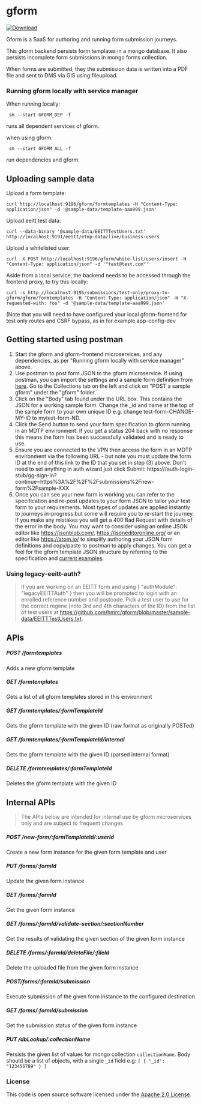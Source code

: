 
# gform

[ ![Download](https://api.bintray.com/packages/hmrc/releases/gform/images/download.svg) ](https://bintray.com/hmrc/releases/gform/_latestVersion)

Gform is a SaaS for authoring and running form submission journeys.
 
This gform backend persists form templates in a mongo database.  It also persists incomplete form submissions in mongo forms collection.
   
When forms are submitted, they the submission data is written into a PDF file and sent to DMS via GIS using fileupload.
 
 ### Running gform locally with service manager
 
 When running locally: 
  
     sm --start GFORM_DEP -f
     
 runs all dependent services of gform. 
 
 when using gform: 
     
     sm --start GFORM_ALL -f
     
 run dependencies and gform.
 
## Uploading sample data

Upload a form template:

    curl http://localhost:9196/gform/formtemplates -H "Content-Type: application/json" -d '@sample-data/template-aaa999.json'

Upload eeitt test data: 
    
    curl --data-binary '@sample-data/EEITTTestUsers.txt' http://localhost:9191/eeitt/etmp-data/live/business-users
        
Upload a whitelisted user:

    curl -X POST http://localhost:9196/gform/white-list/users/insert -H "Content-Type: application/json" -d '"test@test.com"'

Aside from a local service, the backend needs to be accessed through the frontend proxy, to try this locally:

    curl -s http://localhost:9195/submissions/test-only/proxy-to-gform/gform/formtemplates -H "Content-Type: application/json" -H "X-requested-with: foo" -d '@sample-data/template-aaa999.json'
    
(Note that you will need to have configured your local gform-frontend for test only routes and CSRF bypass, as in for example app-config-dev

## Getting started using postman

1. Start the gform and gform-frontend microservices, and any dependencies, as per "Running gform locally with service manager" above.
2. Use postman to post form JSON to the gform microservice.  If using postman, you can import the settings and a sample form definition from [here](https://www.getpostman.com/collections/e77f465bb51501554e15").  Go to the Collections tab on the left and click on "POST a sample gform" under the "gform" folder.
3. Click on the "Body" tab found under the URL box.  This contains the JSON for a working sample form.  Change the _id and name at the top of the sample form to your own unique ID e.g. change test-form-CHANGE-MY-ID to mytest-form-ND.
4. Click the Send button to send your form specification to gform running in an MDTP environment.  If you get a status 204 back with no response this means the form has been successfully validated and is ready to use.
5. Ensure you are connected to the VPN then access the form in an MDTP environment via the following URL - but note you must update the form ID at the end of this link to the ID that you set in step (3) above.  Don't need to set anything in auth wizard just click Submit:
  https://<MDTP environment host>/auth-login-stub/gg-sign-in?continue=https%3A%2F%2F<MDTP environment host>%2Fsubmissions%2Fnew-form%2Fsample-XXX
6. Once you can see your new form is working you can refer to the specification and re-post updates to your form JSON to tailor your test form to your requirements.  Most types of updates are applied instantly to journeys in-progress but some will require you to re-start the journey.  If you make any mistakes you will get a 400 Bad Request with details of the error in the body.
  You may want to consider using an online JSON editor like https://jsonblob.com/, https://jsoneditoronline.org/ or an editor like https://atom.io/ to simplify authoring your JSON form definitions and copy/paste to postman to apply changes. You can get a feel for the gform template JSON structure by referring to the specification and [current examples](https://github.com/hmrc/gform-templates).


### Using legacy-eeitt-auth?
> If you are working on an EEITT form and using { "authModule": "legacyEEITTAuth" }
> then you will be prompted to login with an enrolled reference number and postcode.
> Pick a test user to use for the correct regime (note 3rd and 4th characters of the ID)
> from the list of test users at https://github.com/hmrc/gform/blob/master/sample-data/EEITTTestUsers.txt.


## APIs

##### POST /formtemplates
Adds a new gform template

##### GET /formtemplates
Gets a list of all gform templates stored in this environment

##### GET /formtemplates/:formTemplateId
Gets the gform template with the given ID (raw format as originally POSTed)

##### GET /formtemplates/:formTemplateId/internal
Gets the gform template with the given ID (parsed internal format)

##### DELETE /formtemplates/:formTemplateId
Deletes the gform template with the given ID


## Internal APIs

> The APIs below are intended for internal use by gform microservices only and are subject to frequent changes

##### POST /new-form/:formTemplateId/:userId
Create a new form instance for the given form template and user

##### PUT /forms/:formId
Update the given form instance

##### GET /forms/:formId
Get the given form instance

##### GET /forms/:formId/validate-section/:sectionNumber
Get the results of validating the given section of the given form instance

##### DELETE /forms/:formId/deleteFile/:fileId
Delete the uploaded file from the given form instance

##### POST/forms/:formId/submission
Execute submission of the given form instance to the configured destination

##### GET /forms/:formId/submission
Get the submission status of the given form instance

##### PUT /dbLookup/:collectionName
Persists the given list of values for mongo collection `collectionName`. Body should be a list of objects, with a single `_id` field e.g: `[ { "_id": "123456789" } ]`

### License

This code is open source software licensed under the [Apache 2.0 License](http://www.apache.org/licenses/LICENSE-2.0.html).
  
